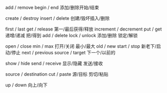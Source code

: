 add / remove begin / end 				添加/删除开始/结束

create / destroy  insert / delete 	创建/毁坏插入/删除

first / last get / release					第一/最后获得/释放
increment / decrement put / get			递增/递减  把/得到
add / delete lock / unlock 					添加/删除 锁定/解锁  

open / close min / max 				打开/关闭 最小/最大
old / new start / stop				新老下/启动/停止
next / previous source / target	下一个/以前的 

 show / hide  send / receive		显示/隐藏 发送/接收

 source / destination		cut / paste	源/目标	剪切/粘贴

 up / down		向上/向下

